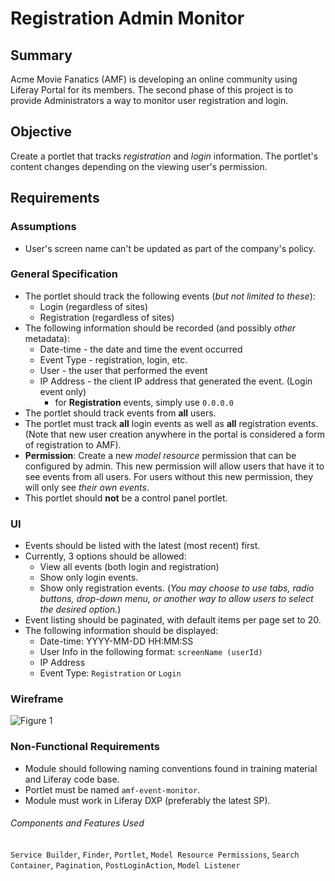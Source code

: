 Registration Admin Monitor
===================
Summary
-------
Acme Movie Fanatics (AMF) is developing an online community using Liferay Portal for its members.  The second phase of this project is to provide Administrators a way to monitor user registration and login.

Objective
---------
Create a portlet that tracks *registration* and *login* information.  The portlet's content changes depending on the viewing user's permission.

Requirements
------------
### Assumptions
* User's screen name can't be updated as part of the company's policy.

### General Specification
* The portlet should track the following events (*but not limited to these*):
	* Login (regardless of sites)
	* Registration (regardless of sites)
* The following information should be recorded (and possibly *other* metadata):
	* Date-time - the date and time the event occurred
	* Event Type - registration, login, etc.
	* User - the user that performed the event
	* IP Address - the client IP address that generated the event. (Login event only)
		* for **Registration** events, simply use `0.0.0.0`
* The portlet should track events from **all** users.
* The portlet must track **all** login events as well as **all** registration events. (Note that new user creation anywhere in the portal is considered a form of registration to AMF).
* **Permission**: Create a new *model resource* permission that can be configured by admin.  This new permission will allow users that have it to see events from all users.  For users without this new permission, they will only see *their own events*.
* This portlet should **not** be a control panel portlet.

### UI
* Events should be listed with the latest (most recent) first.
* Currently, 3 options should be allowed:
	* View all events (both login and registration)
	* Show only login events.
	* Show only registration events.
(*You may choose to use tabs, radio buttons, drop-down menu, or another way to allow users to select the desired option.*)
* Event listing should be paginated, with default items per page set to 20.
* The following information should be displayed:
	* Date-time: YYYY-MM-DD HH:MM:SS
	* User Info in the following format: `screenName (userId)`
	* IP Address
	* Event Type: `Registration` or `Login`

### Wireframe
![Figure 1](https://farm3.staticflickr.com/2818/9469225408_c0d9f52ba7_z.jpg)

### Non-Functional Requirements
* Module should following naming conventions found in training material and Liferay code base.
* Portlet must be named ```amf-event-monitor```.
* Module must work in Liferay DXP (preferably the latest SP).

###### Components and Features Used
`Service Builder`, `Finder`, `Portlet`, `Model Resource Permissions`, `Search Container`, `Pagination`, `PostLoginAction`, `Model Listener`
